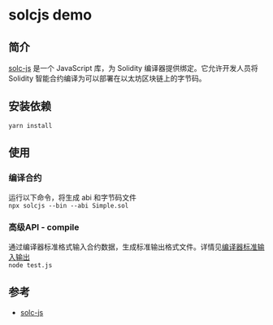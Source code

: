# solcjs demo

## 简介 
[solc-js](https://github.com/ethereum/solc-js) 是一个 JavaScript 库，为 Solidity 编译器提供绑定。它允许开发人员将 Solidity 智能合约编译为可以部署在以太坊区块链上的字节码。


## 安装依赖
```
yarn install
```

## 使用
### 编译合约  
运行以下命令，将生成 abi 和字节码文件  
`npx solcjs --bin --abi Simple.sol`

### 高级API - compile
通过编译器标准格式输入合约数据，生成标准输出格式文件。详情见[编译器标准输入输出](https://solidity.readthedocs.io/en/v0.5.0/using-the-compiler.html#compiler-input-and-output-json-description)  
`node test.js`
    
## 参考
- [solc-js](https://github.com/ethereum/solc-js)